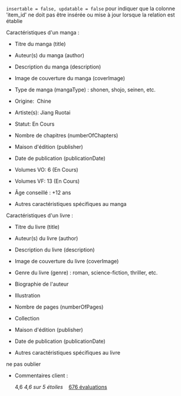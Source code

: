 
`insertable = false, updatable = false` pour indiquer que la colonne 'item_id' ne doit pas être insérée ou mise à jour lorsque la relation est établie

Caractéristiques d'un manga :

- Titre du manga (title)
- Auteur(s) du manga (author)
- Description du manga (description)
- Image de couverture du manga (coverImage)
- Type de manga (mangaType) : shonen, shojo, seinen, etc.

- Origine:  Chine
- Artiste(s): Jiang Ruotai
- Statut: En Cours
- Nombre de chapitres (numberOfChapters)
- Maison d'édition (publisher)
- Date de publication (publicationDate)
- Volumes VO: 6 (En Cours)
- Volumes VF: 13 (En Cours)
- Âge conseillé : +12 ans
- Autres caractéristiques spécifiques au manga

Caractéristiques d'un livre :

- Titre du livre (title)
- Auteur(s) du livre (author)
- Description du livre (description)
- Image de couverture du livre (coverImage)
- Genre du livre (genre) : roman, science-fiction, thriller, etc.

- Biographie de l'auteur
- Illustration
- Nombre de pages (numberOfPages)
- Collection
- Maison d'édition (publisher)
- Date de publication (publicationDate)
- Autres caractéristiques spécifiques au livre



ne pas oublier 

- Commentaires client : 
    
    4,6 _4,6 sur 5 étoiles_    [676 évaluations](https://www.amazon.fr/%C3%80-contre-sens-1-Noah-Noah/dp/2017155012?ref_=Oct_d_obs_d_301061_0&pd_rd_w=vvIwM&content-id=amzn1.sym.f19ab773-1390-4c17-a10b-cd4af7f9c607&pf_rd_p=f19ab773-1390-4c17-a10b-cd4af7f9c607&pf_rd_r=NE2TFDJ77KTPR55DHYC1&pd_rd_wg=IuPGs&pd_rd_r=728d6292-b25c-41dd-bc46-3e9eb4658c69&pd_rd_i=2017155012#customerReviews)